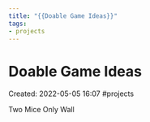 ```yaml
---
title: "{{Doable Game Ideas}}"
tags:
- projects
---
```

# Doable Game Ideas

Created: 2022-05-05 16:07
#projects

Two Mice Only Wall


